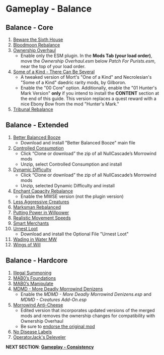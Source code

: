 # Gameplay - Balance

## Balance - Core
1. [Beware the Sixth House](https://www.nexusmods.com/morrowind/mods/46036?)
1. [Bloodmoon Rebalance](https://www.nexusmods.com/morrowind/mods/45714?)
1. [Ownership Overhaul](https://www.nexusmods.com/morrowind/mods/48051?)
	- Enable only the ESM plugin. In the **Mods Tab (your load order)**, move the *Ownership Overhaul.esm* below *Patch For Purists.esm*, near the top of your load order.
1. [Some of a Kind - There Can Be Several](https://mega.nz/file/nghzkaTb#eTPvgPDimlIauXtrsbeK9T7qPnr8RW3Znl5dlz75aw8)
	- A tweaked version of Mort's "One of a Kind" and Necrolesian's "Some of a Kind" daedric rarity mods, by Gilboron.
	- Enable the "00 Core" option. Additionally, enable the "01 Hunter's Mark Version" **only** if you intend to install the **CONTENT** section at the end of this guide. This version replaces a quest reward with a nice Ebony Bow from the mod "Hunter's Mark."
1. [Tribunal Rebalance](https://www.nexusmods.com/morrowind/mods/45713?)

## Balance - Extended
1. [Better Balanced Booze](https://www.nexusmods.com/morrowind/mods/45844?)
	- Download and install "Better Balanced Booze" main file
1. [Controlled Consumption](https://github.com/NullCascade/morrowind-mods)
	- Click “Clone or download” the zip of all NullCascade’s Morrowind mods
	- Unzip, select Controlled Consumption and install
1. [Dynamic Difficulty](https://github.com/NullCascade/morrowind-mods)
	- Click “Clone or download” the zip of all NullCascade’s Morrowind mods
	- Unzip, selected Dynamic Difficulty and install
1. [Enchant Capacity Rebalance](https://www.nexusmods.com/morrowind/mods/48742?)
	- Enable the MWSE version (not the plugin version)
1. [Less Aggressive Creatures](https://www.nexusmods.com/morrowind/mods/48292?)
1. [Marksman Rebalanced](https://www.nexusmods.com/morrowind/mods/46715?)
1. [Putting Power in Willpower](https://www.nexusmods.com/morrowind/mods/45742?)
1. [Realistic Movement Speeds](https://www.nexusmods.com/morrowind/mods/46248?)
1. [Smart Merchants](https://www.nexusmods.com/morrowind/mods/47787?)
1. [Urnest Loot](https://www.nexusmods.com/morrowind/mods/45616?)
	- Download and install the Optional File "Urnest Loot"	
1. [Wading in Water MW](https://www.nexusmods.com/morrowind/mods/48783?)
1. [Wings of Will](https://www.nexusmods.com/morrowind/mods/46626?)

## Balance - Hardcore
1. [Illegal Summoning](https://www.nexusmods.com/morrowind/mods/47105?)
1. [MAB0’s Foundations](https://www.nexusmods.com/morrowind/mods/47244?)
1. [MAB0’s Manipulate](https://www.nexusmods.com/morrowind/mods/47222?)
1. [MDMD - More Deadly Morrowind Denizens](https://www.nexusmods.com/morrowind/mods/48745)
	- Enable the *MDMD - More Deadly Morrowind Denizens.esp* and *MDMD - Creatures Add-On.esp*
1. [Morrowind Anti-Cheese](https://mega.nz/file/T5REhSRR#ovyKXC-0H9Z9Sa2c9Apw3FBe-8maOYs4rZPSph5u638)
	- Edited version that incorporates updated versions of the merged mods and removes the ownership changes for compatibility with Ownership Overhaul	
	- Be sure to [endorse the original mod](https://www.nexusmods.com/morrowind/mods/47305?)
1. [No Disease Labels](https://www.nexusmods.com/morrowind/mods/48295?)
1. [OperatorJack's Deleveler](https://www.nexusmods.com/morrowind/mods/47897?)


**NEXT SECTION**:
[**Gameplay - Consistency**](https://github.com/doublemoulinet/Morrowind-Modular-Mod-Guide/blob/master/CONSISTENCY.md)